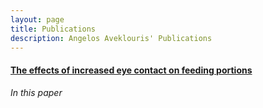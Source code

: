```yaml
---
layout: page
title: Publications
description: Angelos Aveklouris' Publications
---
```




#### <u>The effects of increased eye contact on feeding portions</u>
*In this paper*




<!-- Note: this is how to write a comment in HTML. Everything in here won't show up on your webpage.-->

<!--
To increase the size of the title, use fewer # in front of the paper title.
To decrease the size of the title, use more #. 
To remove the italics, remove the * before and after the description
To remove the underline from the title, remove the <u> tags (<u> and </u>)
-->
